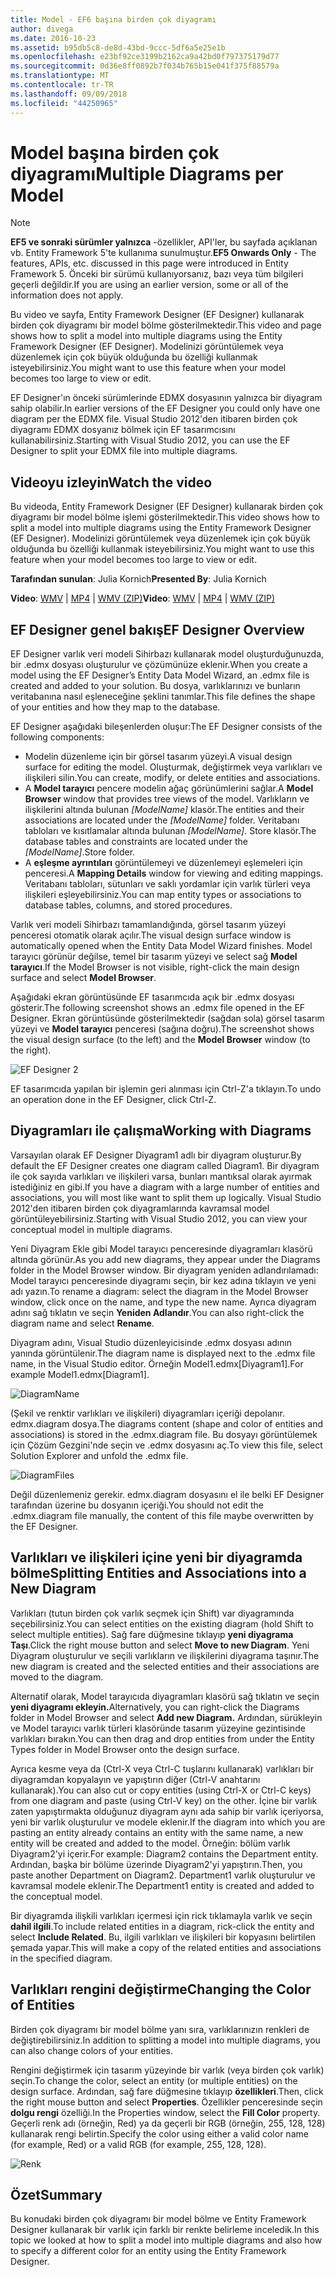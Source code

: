 ```yaml
---
title: Model - EF6 başına birden çok diyagramı
author: divega
ms.date: 2016-10-23
ms.assetid: b95db5c8-de8d-43bd-9ccc-5df6a5e25e1b
ms.openlocfilehash: e23bf92ce3199b2162ca9a42bd0f797375179d77
ms.sourcegitcommit: 0d36e8ff0892b7f034b765b15e041f375f88579a
ms.translationtype: MT
ms.contentlocale: tr-TR
ms.lasthandoff: 09/09/2018
ms.locfileid: "44250965"
---
```

# <a name="multiple-diagrams-per-model"></a><span data-ttu-id="71ae8-102">Model başına birden çok diyagramı</span><span class="sxs-lookup"><span data-stu-id="71ae8-102">Multiple Diagrams per Model</span></span>
> [!NOTE]
> <span data-ttu-id="71ae8-103">**EF5 ve sonraki sürümler yalnızca** -özellikler, API'ler, bu sayfada açıklanan vb. Entity Framework 5'te kullanıma sunulmuştur.</span><span class="sxs-lookup"><span data-stu-id="71ae8-103">**EF5 Onwards Only** - The features, APIs, etc. discussed in this page were introduced in Entity Framework 5.</span></span> <span data-ttu-id="71ae8-104">Önceki bir sürümü kullanıyorsanız, bazı veya tüm bilgileri geçerli değildir.</span><span class="sxs-lookup"><span data-stu-id="71ae8-104">If you are using an earlier version, some or all of the information does not apply.</span></span>

<span data-ttu-id="71ae8-105">Bu video ve sayfa, Entity Framework Designer (EF Designer) kullanarak birden çok diyagramı bir model bölme gösterilmektedir.</span><span class="sxs-lookup"><span data-stu-id="71ae8-105">This video and page shows how to split a model into multiple diagrams using the Entity Framework Designer (EF Designer).</span></span> <span data-ttu-id="71ae8-106">Modelinizi görüntülemek veya düzenlemek için çok büyük olduğunda bu özelliği kullanmak isteyebilirsiniz.</span><span class="sxs-lookup"><span data-stu-id="71ae8-106">You might want to use this feature when your model becomes too large to view or edit.</span></span>

<span data-ttu-id="71ae8-107">EF Designer'ın önceki sürümlerinde EDMX dosyasının yalnızca bir diyagram sahip olabilir.</span><span class="sxs-lookup"><span data-stu-id="71ae8-107">In earlier versions of the EF Designer you could only have one diagram per the EDMX file.</span></span> <span data-ttu-id="71ae8-108">Visual Studio 2012'den itibaren birden çok diyagramı EDMX dosyanız bölmek için EF tasarımcısını kullanabilirsiniz.</span><span class="sxs-lookup"><span data-stu-id="71ae8-108">Starting with Visual Studio 2012, you can use the EF Designer to split your EDMX file into multiple diagrams.</span></span>

## <a name="watch-the-video"></a><span data-ttu-id="71ae8-109">Videoyu izleyin</span><span class="sxs-lookup"><span data-stu-id="71ae8-109">Watch the video</span></span>
<span data-ttu-id="71ae8-110">Bu videoda, Entity Framework Designer (EF Designer) kullanarak birden çok diyagramı bir model bölme işlemi gösterilmektedir.</span><span class="sxs-lookup"><span data-stu-id="71ae8-110">This video shows how to split a model into multiple diagrams using the Entity Framework Designer (EF Designer).</span></span> <span data-ttu-id="71ae8-111">Modelinizi görüntülemek veya düzenlemek için çok büyük olduğunda bu özelliği kullanmak isteyebilirsiniz.</span><span class="sxs-lookup"><span data-stu-id="71ae8-111">You might want to use this feature when your model becomes too large to view or edit.</span></span>

<span data-ttu-id="71ae8-112">**Tarafından sunulan**: Julia Kornich</span><span class="sxs-lookup"><span data-stu-id="71ae8-112">**Presented By**: Julia Kornich</span></span>

<span data-ttu-id="71ae8-113">**Video**: [WMV](http://download.microsoft.com/download/5/C/2/5C2B52AB-5532-426F-B078-1E253341B5FA/HDI-ITPro-MSDN-winvideo-multiplediagrams.wmv) | [MP4](http://download.microsoft.com/download/5/C/2/5C2B52AB-5532-426F-B078-1E253341B5FA/HDI-ITPro-MSDN-mp4video-multiplediagrams.m4v) | [WMV (ZIP)](http://download.microsoft.com/download/5/C/2/5C2B52AB-5532-426F-B078-1E253341B5FA/HDI-ITPro-MSDN-winvideo-multiplediagrams.zip)</span><span class="sxs-lookup"><span data-stu-id="71ae8-113">**Video**: [WMV](http://download.microsoft.com/download/5/C/2/5C2B52AB-5532-426F-B078-1E253341B5FA/HDI-ITPro-MSDN-winvideo-multiplediagrams.wmv) | [MP4](http://download.microsoft.com/download/5/C/2/5C2B52AB-5532-426F-B078-1E253341B5FA/HDI-ITPro-MSDN-mp4video-multiplediagrams.m4v) | [WMV (ZIP)](http://download.microsoft.com/download/5/C/2/5C2B52AB-5532-426F-B078-1E253341B5FA/HDI-ITPro-MSDN-winvideo-multiplediagrams.zip)</span></span>

## <a name="ef-designer-overview"></a><span data-ttu-id="71ae8-114">EF Designer genel bakış</span><span class="sxs-lookup"><span data-stu-id="71ae8-114">EF Designer Overview</span></span>

<span data-ttu-id="71ae8-115">EF Designer varlık veri modeli Sihirbazı kullanarak model oluşturduğunuzda, bir .edmx dosyası oluşturulur ve çözümünüze eklenir.</span><span class="sxs-lookup"><span data-stu-id="71ae8-115">When you create a model using the EF Designer’s Entity Data Model Wizard, an .edmx file is created and added to your solution.</span></span> <span data-ttu-id="71ae8-116">Bu dosya, varlıklarınızı ve bunların veritabanına nasıl eşleneceğine şeklini tanımlar.</span><span class="sxs-lookup"><span data-stu-id="71ae8-116">This file defines the shape of your entities and how they map to the database.</span></span>

<span data-ttu-id="71ae8-117">EF Designer aşağıdaki bileşenlerden oluşur:</span><span class="sxs-lookup"><span data-stu-id="71ae8-117">The EF Designer consists of the following components:</span></span>

-   <span data-ttu-id="71ae8-118">Modelin düzenleme için bir görsel tasarım yüzeyi.</span><span class="sxs-lookup"><span data-stu-id="71ae8-118">A visual design surface for editing the model.</span></span> <span data-ttu-id="71ae8-119">Oluşturmak, değiştirmek veya varlıkları ve ilişkileri silin.</span><span class="sxs-lookup"><span data-stu-id="71ae8-119">You can create, modify, or delete entities and associations.</span></span>
-   <span data-ttu-id="71ae8-120">A **Model tarayıcı** pencere modelin ağaç görünümlerini sağlar.</span><span class="sxs-lookup"><span data-stu-id="71ae8-120">A **Model Browser** window that provides tree views of the model.</span></span>  <span data-ttu-id="71ae8-121">Varlıkların ve ilişkilerini altında bulunan *\[ModelName\]* klasör.</span><span class="sxs-lookup"><span data-stu-id="71ae8-121">The entities and their associations are located under the *\[ModelName\]* folder.</span></span> <span data-ttu-id="71ae8-122">Veritabanı tabloları ve kısıtlamalar altında bulunan  *\[ModelName\]*. Store klasör.</span><span class="sxs-lookup"><span data-stu-id="71ae8-122">The database tables and constraints are located under the *\[ModelName\]*.Store folder.</span></span>
-   <span data-ttu-id="71ae8-123">A **eşleşme ayrıntıları** görüntülemeyi ve düzenlemeyi eşlemeleri için penceresi.</span><span class="sxs-lookup"><span data-stu-id="71ae8-123">A **Mapping Details** window for viewing and editing mappings.</span></span> <span data-ttu-id="71ae8-124">Veritabanı tabloları, sütunları ve saklı yordamlar için varlık türleri veya ilişkileri eşleyebilirsiniz.</span><span class="sxs-lookup"><span data-stu-id="71ae8-124">You can map entity types or associations to database tables, columns, and stored procedures.</span></span> 

<span data-ttu-id="71ae8-125">Varlık veri modeli Sihirbazı tamamlandığında, görsel tasarım yüzeyi penceresi otomatik olarak açılır.</span><span class="sxs-lookup"><span data-stu-id="71ae8-125">The visual design surface window is automatically opened when the Entity Data Model Wizard finishes.</span></span> <span data-ttu-id="71ae8-126">Model tarayıcı görünür değilse, temel bir tasarım yüzeyi ve select sağ **Model tarayıcı**.</span><span class="sxs-lookup"><span data-stu-id="71ae8-126">If the Model Browser is not visible, right-click the main design surface and select **Model Browser**.</span></span>

<span data-ttu-id="71ae8-127">Aşağıdaki ekran görüntüsünde EF tasarımcıda açık bir .edmx dosyası gösterir.</span><span class="sxs-lookup"><span data-stu-id="71ae8-127">The following screenshot shows an .edmx file opened in the EF Designer.</span></span> <span data-ttu-id="71ae8-128">Ekran görüntüsünde gösterilmektedir (sağdan sola) görsel tasarım yüzeyi ve **Model tarayıcı** penceresi (sağına doğru).</span><span class="sxs-lookup"><span data-stu-id="71ae8-128">The screenshot shows the visual design surface (to the left) and the **Model Browser** window (to the right).</span></span>

![EF Designer 2](~/ef6/media/efdesigner2.png)

<span data-ttu-id="71ae8-130">EF tasarımcıda yapılan bir işlemin geri alınması için Ctrl-Z'a tıklayın.</span><span class="sxs-lookup"><span data-stu-id="71ae8-130">To undo an operation done in the EF Designer, click Ctrl-Z.</span></span>

## <a name="working-with-diagrams"></a><span data-ttu-id="71ae8-131">Diyagramları ile çalışma</span><span class="sxs-lookup"><span data-stu-id="71ae8-131">Working with Diagrams</span></span>

<span data-ttu-id="71ae8-132">Varsayılan olarak EF Designer Diyagram1 adlı bir diyagram oluşturur.</span><span class="sxs-lookup"><span data-stu-id="71ae8-132">By default the EF Designer creates one diagram called Diagram1.</span></span> <span data-ttu-id="71ae8-133">Bir diyagram ile çok sayıda varlıkları ve ilişkileri varsa, bunları mantıksal olarak ayırmak istediğiniz en gibi.</span><span class="sxs-lookup"><span data-stu-id="71ae8-133">If you have a diagram with a large number of entities and associations, you will most like want to split them up logically.</span></span> <span data-ttu-id="71ae8-134">Visual Studio 2012'den itibaren birden çok diyagramlarında kavramsal model görüntüleyebilirsiniz.</span><span class="sxs-lookup"><span data-stu-id="71ae8-134">Starting with Visual Studio 2012, you can view your conceptual model in multiple diagrams.</span></span>   

<span data-ttu-id="71ae8-135">Yeni Diyagram Ekle gibi Model tarayıcı penceresinde diyagramları klasörü altında görünür.</span><span class="sxs-lookup"><span data-stu-id="71ae8-135">As you add new diagrams, they appear under the Diagrams folder in the Model Browser window.</span></span> <span data-ttu-id="71ae8-136">Bir diyagram yeniden adlandırılamadı: Model tarayıcı penceresinde diyagramı seçin, bir kez adına tıklayın ve yeni adı yazın.</span><span class="sxs-lookup"><span data-stu-id="71ae8-136">To rename a diagram: select the diagram in the Model Browser window, click once on the name, and type the new name.</span></span>  <span data-ttu-id="71ae8-137">Ayrıca diyagram adını sağ tıklatın ve seçin **Yeniden Adlandır**.</span><span class="sxs-lookup"><span data-stu-id="71ae8-137">You can also right-click the diagram name and select **Rename**.</span></span>

<span data-ttu-id="71ae8-138">Diyagram adını, Visual Studio düzenleyicisinde .edmx dosyası adının yanında görüntülenir.</span><span class="sxs-lookup"><span data-stu-id="71ae8-138">The diagram name is displayed next to the .edmx file name, in the Visual Studio editor.</span></span> <span data-ttu-id="71ae8-139">Örneğin Model1.edmx\[Diyagram1\].</span><span class="sxs-lookup"><span data-stu-id="71ae8-139">For example Model1.edmx\[Diagram1\].</span></span>

![DiagramName](~/ef6/media/diagramname.png)

<span data-ttu-id="71ae8-141">(Şekil ve renktir varlıkları ve ilişkileri) diyagramları içeriği depolanır. edmx.diagram dosya.</span><span class="sxs-lookup"><span data-stu-id="71ae8-141">The diagrams content (shape and color of entities and associations) is stored in the .edmx.diagram file.</span></span> <span data-ttu-id="71ae8-142">Bu dosyayı görüntülemek için Çözüm Gezgini'nde seçin ve .edmx dosyasını aç.</span><span class="sxs-lookup"><span data-stu-id="71ae8-142">To view this file, select Solution Explorer and unfold the .edmx file.</span></span> 

![DiagramFiles](~/ef6/media/diagramfiles.png)

<span data-ttu-id="71ae8-144">Değil düzenlemeniz gerekir. edmx.diagram dosyasını el ile belki EF Designer tarafından üzerine bu dosyanın içeriği.</span><span class="sxs-lookup"><span data-stu-id="71ae8-144">You should not edit the .edmx.diagram file manually, the content of this file maybe overwritten by the EF Designer.</span></span>
 
## <a name="splitting-entities-and-associations-into-a-new-diagram"></a><span data-ttu-id="71ae8-145">Varlıkları ve ilişkileri içine yeni bir diyagramda bölme</span><span class="sxs-lookup"><span data-stu-id="71ae8-145">Splitting Entities and Associations into a New Diagram</span></span>

<span data-ttu-id="71ae8-146">Varlıkları (tutun birden çok varlık seçmek için Shift) var diyagramında seçebilirsiniz.</span><span class="sxs-lookup"><span data-stu-id="71ae8-146">You can select entities on the existing diagram (hold Shift to select multiple entities).</span></span> <span data-ttu-id="71ae8-147">Sağ fare düğmesine tıklayıp **yeni diyagrama Taşı**.</span><span class="sxs-lookup"><span data-stu-id="71ae8-147">Click the right mouse button and select **Move to new Diagram**.</span></span> <span data-ttu-id="71ae8-148">Yeni Diyagram oluşturulur ve seçili varlıkların ve ilişkilerini diyagrama taşınır.</span><span class="sxs-lookup"><span data-stu-id="71ae8-148">The new diagram is created and the selected entities and their associations are moved to the diagram.</span></span>

<span data-ttu-id="71ae8-149">Alternatif olarak, Model tarayıcıda diyagramları klasörü sağ tıklatın ve seçin **yeni diyagramı ekleyin.**</span><span class="sxs-lookup"><span data-stu-id="71ae8-149">Alternatively, you can right-click the Diagrams folder in Model Browser and select **Add new Diagram.**</span></span> <span data-ttu-id="71ae8-150">Ardından, sürükleyin ve Model tarayıcı varlık türleri klasöründe tasarım yüzeyine gezintisinde varlıkları bırakın.</span><span class="sxs-lookup"><span data-stu-id="71ae8-150">You can then drag and drop entities from under the Entity Types folder in Model Browser onto the design surface.</span></span>

<span data-ttu-id="71ae8-151">Ayrıca kesme veya da (Ctrl-X veya Ctrl-C tuşlarını kullanarak) varlıkları bir diyagramdan kopyalayın ve yapıştırın diğer (Ctrl-V anahtarını kullanarak).</span><span class="sxs-lookup"><span data-stu-id="71ae8-151">You can also cut or copy entities (using Ctrl-X or Ctrl-C keys) from one diagram and paste (using Ctrl-V key) on the other.</span></span> <span data-ttu-id="71ae8-152">İçine bir varlık zaten yapıştırmakta olduğunuz diyagram aynı ada sahip bir varlık içeriyorsa, yeni bir varlık oluşturulur ve modele eklenir.</span><span class="sxs-lookup"><span data-stu-id="71ae8-152">If the diagram into which you are pasting an entity already contains an entity with the same name, a new entity will be created and added to the model.</span></span>  <span data-ttu-id="71ae8-153">Örneğin: bölüm varlık Diyagram2'yi içerir.</span><span class="sxs-lookup"><span data-stu-id="71ae8-153">For example: Diagram2 contains the Department entity.</span></span> <span data-ttu-id="71ae8-154">Ardından, başka bir bölüme üzerinde Diyagram2'yi yapıştırın.</span><span class="sxs-lookup"><span data-stu-id="71ae8-154">Then, you paste another Department on Diagram2.</span></span> <span data-ttu-id="71ae8-155">Department1 varlık oluşturulur ve kavramsal modele eklenir.</span><span class="sxs-lookup"><span data-stu-id="71ae8-155">The Department1 entity is created and added to the conceptual model.</span></span>   

<span data-ttu-id="71ae8-156">Bir diyagramda ilişkili varlıkları içermesi için rick tıklamayla varlık ve seçin **dahil ilgili**.</span><span class="sxs-lookup"><span data-stu-id="71ae8-156">To include related entities in a diagram, rick-click the entity and select **Include Related**.</span></span> <span data-ttu-id="71ae8-157">Bu, ilgili varlıkları ve ilişkileri bir kopyasını belirtilen şemada yapar.</span><span class="sxs-lookup"><span data-stu-id="71ae8-157">This will make a copy of the related entities and associations in the specified diagram.</span></span>

## <a name="changing-the-color-of-entities"></a><span data-ttu-id="71ae8-158">Varlıkları rengini değiştirme</span><span class="sxs-lookup"><span data-stu-id="71ae8-158">Changing the Color of Entities</span></span>

<span data-ttu-id="71ae8-159">Birden çok diyagramı bir model bölme yanı sıra, varlıklarınızın renkleri de değiştirebilirsiniz.</span><span class="sxs-lookup"><span data-stu-id="71ae8-159">In addition to splitting a model into multiple diagrams, you can also change colors of your entities.</span></span>

<span data-ttu-id="71ae8-160">Rengini değiştirmek için tasarım yüzeyinde bir varlık (veya birden çok varlık) seçin.</span><span class="sxs-lookup"><span data-stu-id="71ae8-160">To change the color, select an entity (or multiple entities) on the design surface.</span></span> <span data-ttu-id="71ae8-161">Ardından, sağ fare düğmesine tıklayıp **özellikleri**.</span><span class="sxs-lookup"><span data-stu-id="71ae8-161">Then, click the right mouse button and select **Properties**.</span></span> <span data-ttu-id="71ae8-162">Özellikler penceresinde seçin **dolgu rengi** özelliği.</span><span class="sxs-lookup"><span data-stu-id="71ae8-162">In the Properties window, select the **Fill Color** property.</span></span> <span data-ttu-id="71ae8-163">Geçerli renk adı (örneğin, Red) ya da geçerli bir RGB (örneğin, 255, 128, 128) kullanarak rengi belirtin.</span><span class="sxs-lookup"><span data-stu-id="71ae8-163">Specify the color using either a valid color name (for example, Red) or a valid RGB (for example, 255, 128, 128).</span></span> 

![Renk](~/ef6/media/color.png)

## <a name="summary"></a><span data-ttu-id="71ae8-165">Özet</span><span class="sxs-lookup"><span data-stu-id="71ae8-165">Summary</span></span>

<span data-ttu-id="71ae8-166">Bu konudaki birden çok diyagramı bir model bölme ve Entity Framework Designer kullanarak bir varlık için farklı bir renkte belirleme inceledik.</span><span class="sxs-lookup"><span data-stu-id="71ae8-166">In this topic we looked at how to split a model into multiple diagrams and also how to specify a different color for an entity using the Entity Framework Designer.</span></span> 
